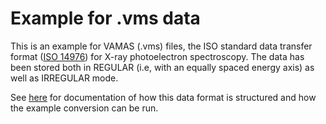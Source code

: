 # Example for .vms data

This is an example for VAMAS (.vms) files, the ISO standard data transfer format ([ISO 14976](https://www.iso.org/standard/24269.html)) for X-ray photoelectron spectroscopy. The data has been stored both in REGULAR (i.e, with an equally spaced energy axis) as well as IRREGULAR mode.

See [here](https://fairmat-nfdi.github.io/pynxtools-xps/reference/vms.html) for documentation of how this data format is structured and how the example conversion can be run.